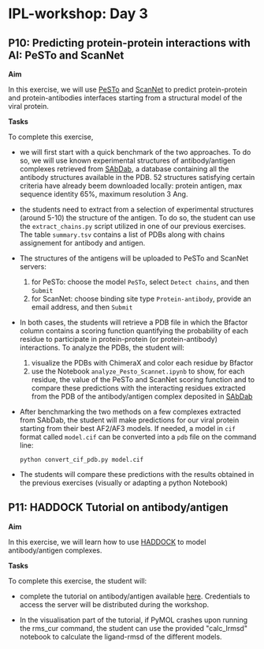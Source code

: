 # IPL-workshop: Day 3

## <a name="P10"></a>P10: Predicting protein-protein interactions with AI: PeSTo and ScanNet

**Aim**

In this exercise, we will use [PeSTo](https://pesto.epfl.ch/) and [ScanNet](http://bioinfo3d.cs.tau.ac.il/ScanNet/) to predict protein-protein and protein-antibodies interfaces starting from a structural model of the viral protein.  

**Tasks**

To complete this exercise,

* we will first start with a quick benchmark of the two approaches. To do so, we will use known experimental structures of antibody/antigen complexes retrieved from [SAbDab](https://opig.stats.ox.ac.uk/webapps/sabdab-sabpred/sabdab), a database containing all the antibody structures available in the PDB. 52 structures satisfying certain criteria have already beem downloaded locally: protein antigen, max sequence identity 65%, maximum resolution 3 Ang.

* the students need to extract from a selection of experimental structures (around 5-10) the structure of the antigen. To do so, the student can use the ```extract_chains.py``` script utilized in one of our previous exercises. The table ```summary.tsv``` contains a list of PDBs along with chains assignement for antibody and antigen.

* The structures of the antigens will be uploaded to PeSTo and ScanNet servers:
  1. for PeSTo: choose the model ```PeSTo```, select ```Detect chains```, and then ```Submit```
  2. for ScanNet: choose binding site type ```Protein-antibody```,  provide an email address, and then ```Submit```

* In both cases, the students will retrieve a PDB file in which the Bfactor column contains a scoring function quantifying the probability of each residue to participate in protein-protein (or protein-antibody) interactions. To analyze the PDBs, the student will:
  1. visualize the PDBs with ChimeraX and color each residue by Bfactor 
  2. use the Notebook ```analyze_Pesto_Scannet.ipynb``` to show, for each residue, the value of the PeSTo and ScanNet scoring function and to compare these predictions with the interacting residues extracted from the PDB of the antibody/antigen complex deposited in [SAbDab](https://opig.stats.ox.ac.uk/webapps/sabdab-sabpred/sabdab)

* After benchmarking the two methods on a few complexes extracted from SAbDab, the student will make predictions for our viral protein starting from their best AF2/AF3 models.
  If needed, a model in ```cif``` format called ```model.cif``` can be converted into a ```pdb``` file on the command line:
  ```
  python convert_cif_pdb.py model.cif
  ```

* The students will compare these predictions with the results obtained in the previous exercises (visually or adapting a python Notebook)


## <a name="P11"></a>P11: HADDOCK Tutorial on antibody/antigen

**Aim**

In this exercise, we will learn how to use [HADDOCK](https://rascar.science.uu.nl/haddock2.4/) to model antibody/antigen complexes. 

**Tasks**

To complete this exercise, the student will:

* complete the tutorial on antibody/antigen available [here](https://www.bonvinlab.org/education/HADDOCK24/HADDOCK24-antibody-antigen-basic/). Credentials to access the server will be distributed during the workshop.

* In the visualisation part of the tutorial, if PyMOL crashes upon running the rms_cur command, the student can use the provided "calc_lrmsd" notebook to calculate the ligand-rmsd of the different models.
